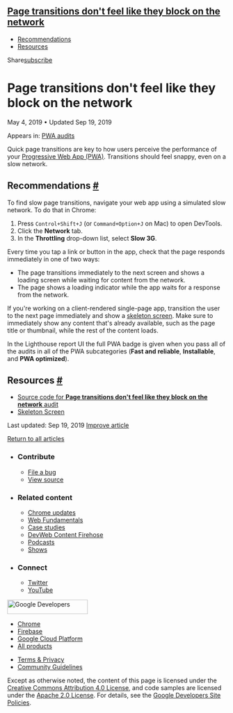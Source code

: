 ## <a href="#page-transitions-don&#39;t-feel-like-they-block-on-the-network" class="w-toc__header--link">Page transitions don't feel like they block on the network</a>

- [Recommendations](#recommendations)
- [Resources](#resources)

Share<a href="/newsletter/" class="gc-analytics-event w-actions__fab w-actions__fab--subscribe"><span>subscribe</span></a>

# Page transitions don't feel like they block on the network

May 4, 2019 <span class="w-author__separator">•</span> Updated Sep 19, 2019

<span class="w-post-signpost__title">Appears in:</span> <a href="/lighthouse-pwa" class="w-post-signpost__link">PWA audits</a>

Quick page transitions are key to how users perceive the performance of your [Progressive Web App (PWA)](/discover-installable). Transitions should feel snappy, even on a slow network.

## Recommendations <a href="#recommendations" class="w-headline-link">#</a>

To find slow page transitions, navigate your web app using a simulated slow network. To do that in Chrome:

1.  Press `Control+Shift+J` (or `Command+Option+J` on Mac) to open DevTools.
2.  Click the **Network** tab.
3.  In the **Throttling** drop-down list, select **Slow 3G**.

Every time you tap a link or button in the app, check that the page responds immediately in one of two ways:

- The page transitions immediately to the next screen and shows a loading screen while waiting for content from the network.
- The page shows a loading indicator while the app waits for a response from the network.

If you're working on a client-rendered single-page app, transition the user to the next page immediately and show a [skeleton screen](http://hannahatkin.com/skeleton-screens/). Make sure to immediately show any content that's already available, such as the page title or thumbnail, while the rest of the content loads.

In the Lighthouse report UI the full PWA badge is given when you pass all of the audits in all of the PWA subcategories (**Fast and reliable**, **Installable**, and **PWA optimized**).

## Resources <a href="#resources" class="w-headline-link">#</a>

- [Source code for **Page transitions don't feel like they block on the network** audit](https://github.com/GoogleChrome/lighthouse/blob/master/lighthouse-core/audits/manual/pwa-page-transitions.js)
- [Skeleton Screen](http://hannahatkin.com/skeleton-screens/)

<span class="w-mr--sm">Last updated: Sep 19, 2019 </span>[Improve article](https://github.com/GoogleChrome/web.dev/blob/master/src/site/content/en/lighthouse-pwa/pwa-page-transitions/index.md)

<a href="/lighthouse-pwa" class="gc-analytics-event w-article-navigation__link w-article-navigation__link--back w-article-navigation__link--single">Return to all articles</a>

- ### Contribute

  - <a href="https://github.com/GoogleChrome/web.dev/issues/new?assignees=&amp;labels=bug&amp;template=bug_report.md&amp;title=" class="w-footer__linkbox-link">File a bug</a>
  - <a href="https://github.com/googlechrome/web.dev" class="w-footer__linkbox-link">View source</a>

- ### Related content

  - <a href="https://blog.chromium.org/" class="w-footer__linkbox-link">Chrome updates</a>
  - <a href="https://developers.google.com/web/" class="w-footer__linkbox-link">Web Fundamentals</a>
  - <a href="https://developers.google.com/web/showcase/" class="w-footer__linkbox-link">Case studies</a>
  - <a href="https://devwebfeed.appspot.com/" class="w-footer__linkbox-link">DevWeb Content Firehose</a>
  - <a href="/podcasts/" class="w-footer__linkbox-link">Podcasts</a>
  - <a href="/shows/" class="w-footer__linkbox-link">Shows</a>

- ### Connect

  - <a href="https://www.twitter.com/ChromiumDev" class="w-footer__linkbox-link">Twitter</a>
  - <a href="https://www.youtube.com/user/ChromeDevelopers" class="w-footer__linkbox-link">YouTube</a>

<a href="https://developers.google.com/" class="w-footer__utility-logo-link"><img src="/images/lockup-color.png" alt="Google Developers" class="w-footer__utility-logo" width="185" height="33" /></a>

- <a href="https://developer.chrome.com/" class="w-footer__utility-link">Chrome</a>
- <a href="https://firebase.google.com/" class="w-footer__utility-link">Firebase</a>
- <a href="https://cloud.google.com/" class="w-footer__utility-link">Google Cloud Platform</a>
- <a href="https://developers.google.com/products" class="w-footer__utility-link">All products</a>

<!-- -->

- <a href="https://policies.google.com/" class="w-footer__utility-link">Terms &amp; Privacy</a>
- <a href="/community-guidelines/" class="w-footer__utility-link">Community Guidelines</a>

Except as otherwise noted, the content of this page is licensed under the [Creative Commons Attribution 4.0 License](https://creativecommons.org/licenses/by/4.0/), and code samples are licensed under the [Apache 2.0 License](https://www.apache.org/licenses/LICENSE-2.0). For details, see the [Google Developers Site Policies](https://developers.google.com/terms/site-policies).
